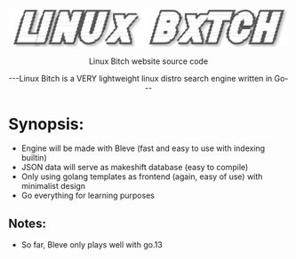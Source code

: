 ![](https://github.com/nickmancari/linux_bxtch/blob/master/images/Logo2.png)


<p align='center'> Linux Bitch website source code </p>

<p align='center'> ---Linux Bitch is a VERY lightweight linux distro search engine written in Go--- </p>

<p></p>

# Synopsis:
* Engine will be made with Bleve (fast and easy to use with indexing builtin)
* JSON data will serve as makeshift database (easy to compile)
* Only using golang templates as frontend (again, easy of use) with minimalist design
* Go everything for learning purposes

## Notes:
- So far, Bleve only plays well with go.13
